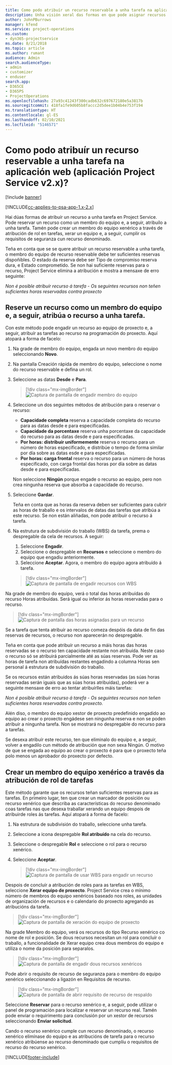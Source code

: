 ```yaml
---
title: Como podo atribuír un recurso reservable a unha tarefa na aplicación web
description: Unha visión xeral das formas en que pode asignar recursos reservables.
author: JohnPBurrows
manager: kfend
ms.service: project-operations
ms.custom:
- dyn365-projectservice
ms.date: 8/21/2018
ms.topic: article
ms.author: rumant
audience: Admin
search.audienceType:
- admin
- customizer
- enduser
search.app:
- D365CE
- D365PS
- ProjectOperations
ms.openlocfilehash: 27a93c41243f300cadb632c697672180e5a3817b
ms.sourcegitcommit: 418fa1fe9d605b8faccc2d5dee1b04b4e753f194
ms.translationtype: HT
ms.contentlocale: gl-ES
ms.lasthandoff: 02/10/2021
ms.locfileid: "5146571"
---
```

# <a name="how-do-i-assign-a-bookable-resource-to-a-task-in-the-web-app-project-service-app-v2x"></a>Como podo atribuír un recurso reservable a unha tarefa na aplicación web (aplicación Project Service v2.x)?

[!include [banner](../includes/psa-now-project-operations.md)]

[!INCLUDE[cc-applies-to-psa-app-1.x-2.x](../includes/cc-applies-to-psa-app-1x-2x.md)]

Hai dúas formas de atribuír un recurso a unha tarefa en Project Service. Pode reservar un recurso como un membro do equipo e, a seguir, atribuílo a unha tarefa. Tamén pode crear un membro do equipo xenérico a través de atribución de rol en tarefas, xerar un equipo e, a seguir, cumplir os requisitos de seguranza cun recurso denominado.

Teña en conta que se se quere atribuír un recurso reservable a unha tarefa, o membro do equipo de recurso reservable debe ter suficientes reservas dispoñibles. O estado da reserva debe ser Tipo de compromiso reserva dura, e Estado comprometido. Se non hai suficiente reservas para o recurso, Project Service elimina a atribución e mostra a mensaxe de erro seguinte:

*Non é posible atribuír recurso á tarefa - Os seguintes recursos non teñen suficientes horas reservadas contra proxecto*

## <a name="book-a-resource-as-a-team-member-and-then-assign-the-resource-to-a-task"></a>Reserve un recurso como un membro do equipo e, a seguir, atribúa o recurso a unha tarefa.

Con este método pode engadir un recurso ao equipo de proxecto e, a seguir, atribuír as tarefas ao recurso na programación do proxecto. Aquí atopará a forma de facelo:
1.  Na grade de membro do equipo, engada un novo membro do equipo seleccionando **Novo**.
2.  Na pantalla Creación rápida de membro do equipo, seleccione o nome do recurso reservable e defina un rol.
3.  Seleccione as datas **Desde** e **Para**.

    > [!div class="mx-imgBorder"] 
    > ![Captura de pantalla de engadir membro do equipo](media/FAQ-Resources-to-Tasks2-1.png "Captura de pantalla de engadir membro do equipo")
 
4.  Seleccione un dos seguintes métodos de atribución para o reservar o recurso:
    - **Capacidade completa** reserva a capacidade completa do recurso para as datas desde e para especificadas.
    - **Capacidade da porcentaxe** reserva unha porcentaxe da capacidade do recurso para as datas desde e para especificadas.
    - **Por horas: distribuír uniformemente** reserva o recurso para un número de horas especificado, e distribúe o tempo de forma similar por día sobre as datas esde e para especificadas.
    - **Por horas: carga frontal** reserva o recurso para un número de horas especificado, con carga frontal das horas por día sobre as datas desde e para especificadas.

    Non seleccione **Ningún** porque engade o recurso ao equipo, pero non crea ningunha reserva que absorba a capacidade do recurso.
5.  Seleccione **Gardar**.

    Teña en conta que as horas da reserva deben ser suficientes para cubrir as horas de traballo e os intervalos de datas das tarefas que atribúa a este recurso. Se non están aliñadas, non pode atribuír o recurso á tarefa.

6.  Na estrutura de subdivisión do traballo (WBS) da tarefa, prema o despregable da cela de recursos. A seguir: 

    1. Seleccione **Engadir**.
    2. Seleccione o despregable en **Recursos** e seleccione o membro do equipo que engadiu anteriormente.
    3. Seleccione **Aceptar**. Agora, o membro do equipo agora atribuído á tarefa.

    > [!div class="mx-imgBorder"] 
    > ![Captura de pantalla de engadir recursos con WBS](media/FAQ-Resources-to-Tasks2-2.png "Captura de pantalla de engadir recursos con WBS")
 
Na grade de membro do equipo, verá o total das horas atribuídas do recurso Horas atribuídas. Será igual ou inferior ás horas reservadas para o recurso. 

> [!div class="mx-imgBorder"] 
> ![Captura de pantalla das horas asignadas para un recurso](media/FAQ-Resources-to-Tasks2-3.png "Captura de pantalla das horas asignadas para un recurso")
 
Se a tarefa que tenta atribuír ao recurso comeza despóis da data de fin das reservas de recursos, o recurso non aparecerán no despregable.

Teña en conta que pode atribuír un recurso a máis horas das horas reservadas se o recurso ten capacidade restante non atribuída. Neste caso o recurso só se atribuirá parcialmente até as súas reservas. Pode ver as horas de tarefa non atribuídas restantes engadindo a columna Horas sen personal á estrutura de subdivisión do traballo.

Se os recursos están atribuidos ás súas horas reservadas (as súas horas reservadas serán iguais que as súas horas atribuídas), poderá ver a seguinte mensaxe de erro ao tentar atribuírlles máis tarefas:

*Non é posible atribuír recurso á tarefa - Os seguintes recursos non teñen suficientes horas reservadas contra proxecto.*

Alén diso, o membro do equipo xestor de proxecto predefinido engadido ao equipo ao crear o proxecto engádese sen ningunha reserva e non se poden atribuír a ningunha tarefa. Non se mostrará no despregable do recurso para a tarefas.

Se desexa atribuír este recurso, ten que eliminalo do equipo e, a seguir, volver a engadilo cun método de atribución que non sexa Ningún. O motivo de que se engada ao equipo ao crear o proxecto é para que o proxecto teña polo menos un aprobador do proxecto por defecto.

## <a name="create-a-generic-team-member-through-role-assignment-on-tasks"></a>Crear un membro do equipo xenérico a través da atribución de rol de tarefas

Este método garante que os recursos teñan suficientes reservas para as tarefas. En primeiro lugar, ten que crear un marcador de posición ou recurso xenérico que describa as características do recurso denominado coas tarefas nas que desexa traballar xerando un equipo despois de atribuirde roles ás tarefas. Aquí atopará a forma de facelo:

1. Na estrutura de subdivisión do traballo, seleccione unha tarefa.
2. Seleccione a icona despregable **Rol atribuído** na cela do recurso.
3. Seleccione o despregable **Rol** e seleccione o rol para o recurso xenérico.
4. Seleccione **Aceptar**.

    > [!div class="mx-imgBorder"] 
    > ![Captura de pantalla de usar WBS para engadir un recurso](media/FAQ-Resources-to-Tasks2-4.png "Captura de pantalla de usar WBS para engadir un recurso")
 
Despois de concluír a atribución de roles para as tarefas en WBS, seleccione **Xerar equipo de proxecto**. Project Service crea o mínimo número de membros do equipo xenéricos baseado nos roles, as unidades de organización de recursos e o calendario do proxecto agregando as atribucións da tarefa.

> [!div class="mx-imgBorder"] 
> ![Captura de pantalla de xeración do equipo de proxecto](media/FAQ-Resources-to-Tasks2-5.png "Captura de pantalla de xeración do equipo de proxecto")
 
Na grade Membro do equipo, verá os recursos do tipo Recurso xenérico co nome de rol e posición. Se dous recursos necesitan un rol para concluír o traballo, a funcionalidade de Xerar equipo crea dous membros do equipo e utiliza o nome da posición para separalos.

> [!div class="mx-imgBorder"] 
> ![Captura de pantalla de engadir dous recursos xenéricos](media/FAQ-Resources-to-Tasks2-6.png "Captura de pantalla de engadir dous recursos xenéricos")
 
Pode abrir o requisito de recurso de seguranza para o membro do equipo xenérico seleccionando a ligazón en Requisitos de recurso.

> [!div class="mx-imgBorder"] 
> ![Captura de pantalla de abrir requisito de recurso de respaldo](media/FAQ-Resources-to-Tasks2-7.png "Captura de pantalla de abrir requisito de recurso de respaldo")

Seleccione **Reservar** para o recurso xenérico e, a seguir, pode utilizar o panel de programación para localizar e reservar un recurso real. Tamén pode enviar o requirimento para conclusión por un xestor de recursos seleccionando **Enviar solicitud**.

Cando o recurso xenérico cumple cun recurso denominado, o recurso xenérico elimínase do equipo e as atribucións de tarefa para o recurso xenérico atribúense ao recurso denominado que cumplíu o requisitos de recurso do recurso xenérico.
 



[!INCLUDE[footer-include](../includes/footer-banner.md)]